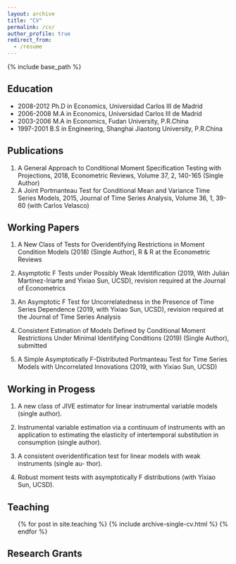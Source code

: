 ```yaml
---
layout: archive
title: "CV"
permalink: /cv/
author_profile: true
redirect_from:
  - /resume
---
```


{% include base_path %}

## Education

   * 2008-2012 Ph.D in Economics, Universidad Carlos III de Madrid
   * 2006-2008 M.A in Economics, Universidad Carlos III de Madrid
   * 2003-2006 M.A in Economics, Fudan University, P.R.China
   * 1997-2001 B.S in Engineering, Shanghai Jiaotong University, P.R.China


## Publications
   1. A General Approach to Conditional Moment Specification Testing with Projections, 2018, Econometric Reviews, Volume 37, 2, 140-165 (Single Author)
   2. A Joint Portmanteau Test for Conditional Mean and Variance Time Series Models, 2015, Journal of Time Series Analysis, Volume 36, 1, 39-60 (with Carlos Velasco)
## Working Papers

1. A New Class of Tests for Overidentifying Restrictions in Moment Condition Models (2018) (Single Author), R & R at the Econometric Reviews

2. Asymptotic F Tests under Possibly Weak Identification (2019, With Julián Martínez-Iriarte and Yixiao Sun, UCSD), revision required at the Journal of Econometrics

3. An Asymptotic F Test for Uncorrelatedness in the Presence of Time Series Dependence (2019, with Yixiao Sun, UCSD), revision required at the Journal of Time Series Analysis

4. Consistent Estimation of Models Defined by Conditional Moment Restrictions Under Minimal Identifying Conditions (2019) (Single Author), submitted

5. A Simple Asymptotically F-Distributed Portmanteau Test for Time Series Models with Uncorrelated Innovations (2019, with Yixiao Sun, UCSD)

## Working in Progess

  1. A new class of JIVE estimator for linear instrumental variable models (single author).

  2. Instrumental variable estimation via a continuum of instruments with an application to estimating the elasticity of intertemporal substitution in consumption (single author).

  3. A consistent overidentification test for linear models with weak instruments (single au- thor).

  4. Robust moment tests with asymptotically F distributions (with Yixiao Sun, UCSD).

## Teaching

  <ul>{% for post in site.teaching %}
    {% include archive-single-cv.html %}
  {% endfor %}</ul>
  
## Research Grants


